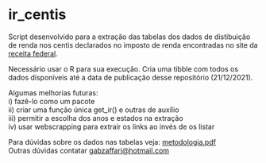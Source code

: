 # ir_centis
Script desenvolvido para a extração das tabelas dos dados de distibuição de renda nos centis declarados no imposto de renda encontradas no site da [receita federal](https://www.gov.br/receitafederal/pt-br/acesso-a-informacao/dados-abertos/receitadata/estudos-e-tributarios-e-aduaneiros/estudos-e-estatisticas/distribuicao-da-renda-por-centis/distribuicao-da-renda-por-centis-capa). 

Necessário usar o R para sua execução. Cria uma tibble com todos os dados disponíveis até a data de publicação desse repositório (21/12/2021).

Algumas melhorias futuras:  <br /> 
i) fazê-lo como um pacote   <br />
ii) criar uma função única get_ir() e outras de auxílio <br />
iii) permitir a escolha dos anos e estados na extração <br />
iv) usar webscrapping para extrair os links ao invés de os listar <br />

Para dúvidas sobre os dados nas tabelas veja: [metodologia.pdf](https://www.gov.br/receitafederal/pt-br/acesso-a-informacao/dados-abertos/receitadata/estudos-e-tributarios-e-aduaneiros/estudos-e-estatisticas/distribuicao-da-renda-por-centis/capa-e-metodologia-centis.pdf) <br />
Outras dúvidas contatar gabzaffari@hotmail.com
